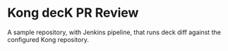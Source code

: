 # Kong decK PR Review
A sample repository, with Jenkins pipeline, that runs deck diff against the configured Kong repository.

